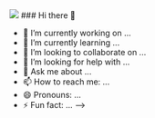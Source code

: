 <img src="https://images.unsplash.com/photo-1619410283995-43d9134e7656?ixlib=rb-1.2.1&ixid=MnwxMjA3fDB8MHxzZWFyY2h8Mnx8Y29kZXJ8ZW58MHx8MHx8&auto=format&fit=crop&w=600&q=60" />
### Hi there 👋


- 🔭 I’m currently working on ...
- 🌱 I’m currently learning ...
- 👯 I’m looking to collaborate on ...
- 🤔 I’m looking for help with ...
- 💬 Ask me about ...
- 📫 How to reach me: ...
- 😄 Pronouns: ...
- ⚡ Fun fact: ...
-->
